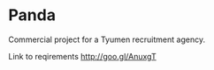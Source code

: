 Panda
=====

Commercial project for a Tyumen recruitment agency.

Link to reqirements http://goo.gl/AnuxgT
